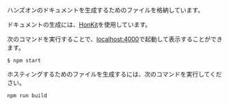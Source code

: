 ハンズオンのドキュメントを生成するためのファイルを格納しています。

ドキュメントの生成には、[HonKit](https://honkit.netlify.app/)を使用しています。

次のコマンドを実行することで、[localhost:4000](http://localhost:4000/)で起動して表示することができます。

```
$ npm start
```

ホスティングするためのファイルを生成するには、次のコマンドを実行してください。

```
npm run build
```